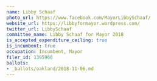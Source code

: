 ```yaml
---
name: Libby Schaaf
photo_url: https://www.facebook.com/MayorLibbySchaaf/
website_url: https://libbyformayor.wordpress.com/
twitter_url: LibbySchaaf
committee_name: Libby Schaaf for Mayor 2018
is_accepted_expenditure_ceiling: true
is_incumbent: true
occupation: Incumbent, Mayor
filer_id: 1395968
ballots:
- _ballots/oakland/2018-11-06.md
---
```

